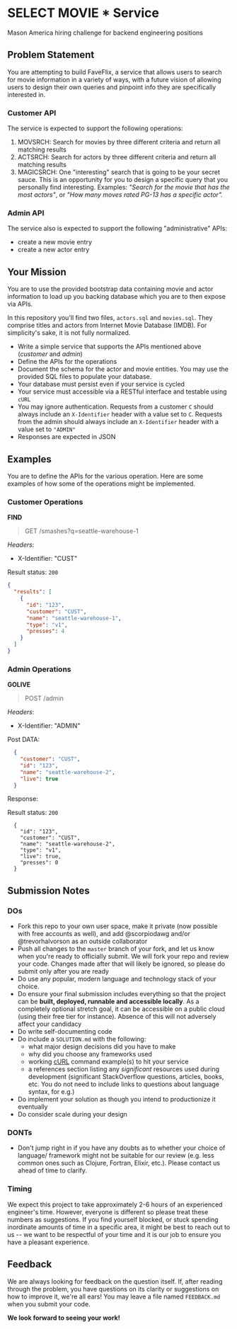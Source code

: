 # SELECT MOVIE * Service
Mason America hiring challenge for backend engineering positions

## Problem Statement

You are attempting to build FaveFlix, a service that allows users to search for movie information
in a variety of ways, with a future vision of allowing users to design their own queries and
pinpoint info they are specifically interested in.

### Customer API
The service is expected to support the following operations:

1. MOVSRCH: Search for movies by three different criteria and return all matching results
2. ACTSRCH: Search for actors by three different criteria and return all matching results
3. MAGICSRCH: One "interesting" search that is going to be your secret sauce. This is an 
   opportunity for you to design a specific query that you personally find interesting. 
   Examples: _"Search for the movie that has the most actors"_, or 
   _"How many moves rated PG-13 has a specific actor"._

### Admin API
The service also is expected to support the following "administrative" APIs:

* create a new movie entry
* create a new actor entry

## Your Mission

You are to use the provided bootstrap data containing movie and actor information to load up
you backing database which you are to then expose via APIs. 

In this repository you'll find two files, `actors.sql` and `movies.sql`. They comprise titles
and actors from Internet Movie Database (IMDB). For simplicity's sake, it is not fully normalized.

* Write a simple service that supports the APIs mentioned above (_customer_ and _admin_)
* Define the APIs for the operations
* Document the schema for the actor and movie entities. You may use the provided SQL files to 
  populate your database.
* Your database must persist even if your service is cycled
* Your service must accessible via a RESTful interface and testable using `cURL`
* You may ignore authentication. Requests from a customer `C` should always include an
  `X-Identifier` header with a value set to `C`. Requests from the admin should always include
  an `X-Identifier` header with a value set to `"ADMIN"`
* Responses are expected in JSON


## Examples

You are to define the APIs for the various operation. Here are some examples of how some of the operations
might be implemented.

### Customer Operations

**FIND**

> GET /smashes?q=seattle-warehouse-1

_Headers_:
* X-Identifier: "CUST"

Result status: `200`

```json
{
  "results": [
    {
      "id": "123",
      "customer": "CUST",
      "name": "seattle-warehouse-1",
      "type": "v1",
      "presses": 4
    }
  ]
}
```

### Admin Operations

**GOLIVE**

> POST /admin

_Headers_:
* X-Identifier: "ADMIN"

Post DATA:
```json
  {
    "customer": "CUST",
    "id": "123",
    "name": "seattle-warehouse-2",
    "live": true
  }
```

Response:

Result status: `200`

```
  {
    "id": "123",
    "customer": "CUST",
    "name": "seattle-warehouse-2",
    "type": "v1",
    "live": true,
    "presses": 0
  }
```

## Submission Notes

### DOs
* Fork this repo to your own user space, make it private (now possible with free accounts
  as well), and add @scorpiodawg and/or @trevorhalvorson as an outside collaborator
* Push all changes to the `master` branch of your fork, and let us know when you're ready
  to officially submit. We will fork your repo and review your code. Changes made after that
  will likely be ignored, so please do submit only after you are ready
* Do use any popular, modern language and technology stack of your choice. 
* Do ensure your final submission includes everything so that the project can be 
  **built, deployed, runnable and accessible locally**.
  As a completely optional stretch goal, it can be accessible on a public cloud (using
  their free tier for instance). Absence of this will not adversely affect your candidacy
* Do write self-documenting code
* Do include a `SOLUTION.md` with the following:
  * what major design decisions did you have to make
  * why did you choose any frameworks used
  * working [cURL](https://curl.haxx.se) command example(s) to hit your service
  * a references section listing any _significant_ resources used during development
    (significant StackOverflow questions, articles, books, etc. You do not need to
    include links to questions about language syntax, for e.g.)
* Do implement your solution as though you intend to productionize it eventually
* Do consider scale during your design

### DONTs
- Don't jump right in if you have any doubts as to whether your choice of language/
  framework might not be suitable for our review (e.g. less common ones such as 
  Clojure, Fortran, Elixir, etc.). Please contact us ahead of time to clarify.


### Timing
We expect this project to take approximately 2-6 hours of an experienced engineer's time.
However, everyone is different so please treat these numbers as suggestions. If you find
yourself blocked, or stuck spending inordinate amounts of time in a specific area, it might
be best to reach out to us -- we want to be respectful of your time and it is our job to 
ensure you have a pleasant experience.

## Feedback

We are always looking for feedback on the question itself. If, after reading through the
problem, you have questions on its clarity or suggestions on how to improve it, we're all
ears! You may leave a file named `FEEDBACK.md` when you submit your code.

**We look forward to seeing your work!**
